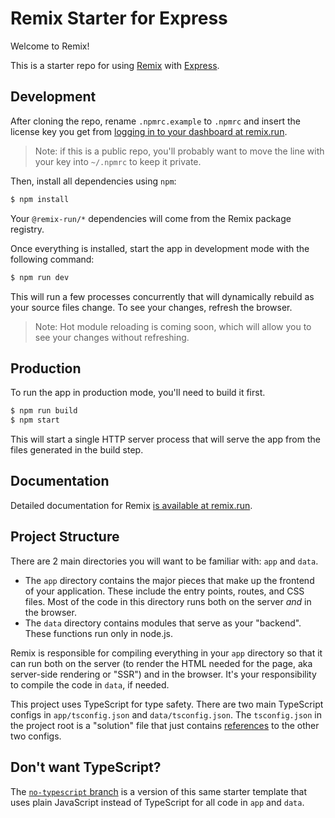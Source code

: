 # Remix Starter for Express

Welcome to Remix!

This is a starter repo for using [Remix](https://remix.run) with
[Express](http://expressjs.com/).

## Development

After cloning the repo, rename `.npmrc.example` to `.npmrc` and insert the
license key you get from [logging in to your dashboard at
remix.run](https://remix.run).

> Note: if this is a public repo, you'll probably want to move the line with
> your key into `~/.npmrc` to keep it private.

Then, install all dependencies using `npm`:

```sh
$ npm install
```

Your `@remix-run/*` dependencies will come from the Remix package registry.

Once everything is installed, start the app in development mode with the
following command:

```sh
$ npm run dev
```

This will run a few processes concurrently that will dynamically rebuild as your
source files change. To see your changes, refresh the browser.

> Note: Hot module reloading is coming soon, which will allow you to see your
> changes without refreshing.

## Production

To run the app in production mode, you'll need to build it first.

```sh
$ npm run build
$ npm start
```

This will start a single HTTP server process that will serve the app from the
files generated in the build step.

## Documentation

Detailed documentation for Remix [is available at
remix.run](https://remix.run/dashboard/docs).

## Project Structure

There are 2 main directories you will want to be familiar with: `app` and
`data`.

- The `app` directory contains the major pieces that make up the frontend of
  your application. These include the entry points, routes, and CSS files.
  Most of the code in this directory runs both on the server _and_ in the
  browser.
- The `data` directory contains modules that serve as your "backend".
  These functions run only in node.js.

Remix is responsible for compiling everything in your `app` directory so that it
can run both on the server (to render the HTML needed for the page, aka
server-side rendering or "SSR") and in the browser. It's your responsibility to
compile the code in `data`, if needed.

This project uses TypeScript for type safety. There are two main TypeScript
configs in `app/tsconfig.json` and `data/tsconfig.json`. The `tsconfig.json`
in the project root is a "solution" file that just contains
[references](https://www.typescriptlang.org/docs/handbook/project-references.html)
to the other two configs.

## Don't want TypeScript?

The [`no-typescript`
branch](https://github.com/remix-run/starter-express/tree/no-typescript) is a
version of this same starter template that uses plain JavaScript instead of
TypeScript for all code in `app` and `data`.
